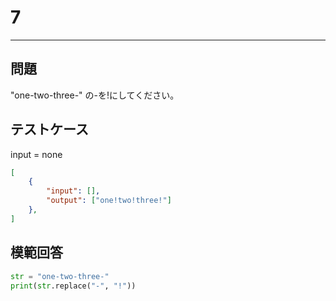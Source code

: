 # 7

---
## 問題

"one-two-three-" の-を!にしてください。

## テストケース
input = none
```json
[
	{
		"input": [],
		"output": ["one!two!three!"]
  	},
]
```

## 模範回答
```python
str = "one-two-three-"
print(str.replace("-", "!"))
```